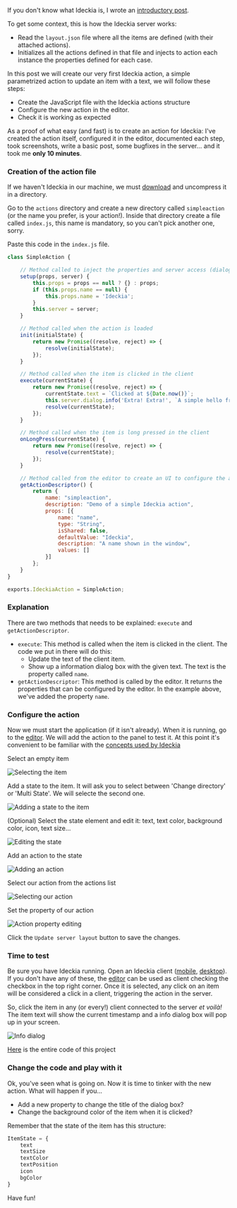 
If you don't know what Ideckia is, I wrote an [introductory post](https://dev.to/josuigoa/open-source-streamdeck-alternative-1gf3).

To get some context, this is how the Ideckia server works:

* Read the `layout.json` file where all the items are defined (with their attached actions).
* Initializes all the actions defined in that file and injects to action each instance the properties defined for each case.

In this post we will create our very first Ideckia action, a simple parametrized action to update an item with a text, we will follow these steps:

* Create the JavaScript file with the Ideckia actions structure
* Configure the new action in the editor.
* Check it is working as expected

As a proof of what easy (and fast) is to create an action for Ideckia: I've created the action itself, configured it in the editor, documented each step, took screenshots, write a basic post, some bugfixes in the server... and it took me **only 10 minutes**.

### Creation of the action file

If we haven't Ideckia in our machine, we must [download](https://ideckia.github.io) and uncompress it in a directory.

Go to the `actions` directory and create a new directory called `simpleaction` (or the name you prefer, is your action!). Inside that directory create a file called `index.js`, this name is mandatory, so you can't pick another one, sorry.

Paste this code in the `index.js` file.

```javascript
class SimpleAction {

    // Method called to inject the properties and server access (dialogs, logs...)
    setup(props, server) {
        this.props = props == null ? {} : props;
        if (this.props.name == null) {
            this.props.name = 'Ideckia';
        }
        this.server = server;
    }

    // Method called when the action is loaded
    init(initialState) {
        return new Promise((resolve, reject) => {
            resolve(initialState);
        });
    }

    // Method called when the item is clicked in the client
    execute(currentState) {
        return new Promise((resolve, reject) => {
            currentState.text = `Clicked at ${Date.now()}`;
            this.server.dialog.info('Extra! Extra!', `A simple hello from a simple action! My name is [${this.props.name}]!`);
            resolve(currentState);
        });
    }

    // Method called when the item is long pressed in the client
    onLongPress(currentState) {
        return new Promise((resolve, reject) => {
            resolve(currentState);
        });
    }

    // Method called from the editor to create an UI to configure the action
    getActionDescriptor() {
        return {
            name: "simpleaction",
            description: "Demo of a simple Ideckia action",
            props: [{
                name: "name",
                type: "String",
                isShared: false,
                defaultValue: "Ideckia",
                description: "A name shown in the window",
                values: []
            }]
        };
    }
}

exports.IdeckiaAction = SimpleAction;
```
### Explanation

There are two methods that needs to be explained: `execute` and `getActionDescriptor`.

* `execute`: This method is called when the item is clicked in the client. The code we put in there will do this:
  * Update the text of the client item.
  * Show up a information dialog box with the given text. The text is the property called `name`.
* `getActionDescriptor`: This method is called by the editor. It returns the properties that can be configured by the editor. In the example above, we've added the property `name`.


### Configure the action

Now we must start the application (if it isn't already). When it is running, go to the [editor](http://localhost:8888/editor). We will add the action to the panel to test it. At this point it's convenient to be familiar with the [concepts used by Ideckia](https://github.com/ideckia/ideckia/wiki/Concepts)

Select an empty item

![Selecting the item](img/editor_item_select.png)

Add a state to the item. It will ask you to select between 'Change directory' or 'Multi State'. We will selecte the second one.

![Adding a state to the item](img/new_item_kind_btn.png)

(Optional) Select the state element and edit it: text, text color, background color, icon, text size...

![Editing the state](img/state_editing.png)

Add an action to the state

![Adding an action](img/add_action_btn.png)

Select our action from the actions list

![Selecting our action](img/action_select.png)

Set the property of our action

![Action property editing](img/action_editing.png)

Click the `Update server layout` button to save the changes.

### Time to test

Be sure you have Ideckia running. Open an Ideckia client ([mobile](https://github.com/ideckia/mobile_client/releases/latest), [desktop](https://github.com/josuigoa/ideckia_client/releases/latest)). If you don't have any of these, the [editor](http://localhost:8888/editor) can be used as client checking the checkbox in the top right corner. Once it is selected, any click on an item will be considered a click in a client, triggering the action in the server.

So, click the item in any (or every!) client connected to the server _et voilà!_ The item text will show the current timestamp and a info dialog box will pop up in your screen.

![Info dialog](img/dialog.png)

[Here](https://github.com/josuigoa/simpleaction) is the entire code of this project

### Change the code and play with it

Ok, you've seen what is going on. Now it is time to tinker with the new action. What will happen if you...

* Add a new property to change the title of the dialog box?
* Change the background color of the item when it is clicked?

Remember that the state of the item has this structure:

```javascript
ItemState = {
    text
    textSize
    textColor
    textPosition
    icon
    bgColor
}
```

Have fun!
